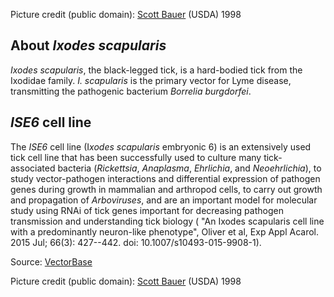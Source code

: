 Picture credit (public domain): [Scott
Bauer](http://commons.wikimedia.org/wiki/File:Adult_deer_tick.jpg)
(USDA) 1998

About *Ixodes scapularis*
-------------------------

*Ixodes scapularis*, the black-legged tick, is a hard-bodied tick from
the Ixodidae family. *I. scapularis* is the primary vector for Lyme
disease, transmitting the pathogenic bacterium *Borrelia burgdorfei*.

*ISE6* cell line
----------------

The *ISE6* cell line (I*xodes scapularis* embryonic 6) is an extensively
used tick cell line that has been successfully used to culture many
tick-associated bacteria (*Rickettsia*, *Anaplasma*, *Ehrlichia*, and
*Neoehrlichia*), to study vector-pathogen interactions and differential
expression of pathogen genes during growth in mammalian and arthropod
cells, to carry out growth and propagation of *Arboviruses*, and are an
important model for molecular study using RNAi of tick genes important
for decreasing pathogen transmission and understanding tick biology (
\"An Ixodes scapularis cell line with a predominantly neuron-like
phenotype\", Oliver et al, Exp Appl Acarol. 2015 Jul; 66(3): 427--442.
doi: 10.1007/s10493-015-9908-1).

Source:
[VectorBase](https://www.vectorbase.org/organisms/ixodes-scapularis)

Picture credit (public domain): [Scott
Bauer](http://commons.wikimedia.org/wiki/File:Adult_deer_tick.jpg)
(USDA) 1998
